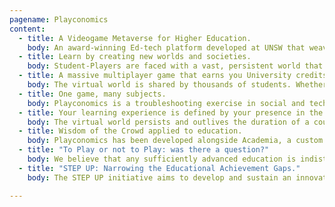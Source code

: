 ```yaml
---
pagename: Playconomics
content:
  - title: A Videogame Metaverse for Higher Education.
    body: An award-winning Ed-tech platform developed at UNSW that weaves the videogame metaverse with standard university material to create online courses that motivate, influence, and inspire learning as a fun, engaging and rewarding journey.
  - title: Learn by creating new worlds and societies.
    body: Student-Players are faced with a vast, persistent world that is full of potential. They use this world canvas have the opportunity to construct a society from the ground up.
  - title: A massive multiplayer game that earns you University credits.
    body: The virtual world is shared by thousands of students. Whether the virtual societies that arise stumbles on the same social and environmental issues we see in the real world is up to you. Your University credits depend on that!
  - title: One game, many subjects.
    body: Playconomics is a troubleshooting exercise in social and technical engineering, where economics, business, engineering, and medicine come together in a truly interdisciplinary effort, driven by a common transparent "game" language.
  - title: Your learning experience is defined by your presence in the virtual space.
    body: The virtual world persists and outlives the duration of a course. The goal of Playconomics is to create the most open-ended, multidisciplinary and fun teaching tool that ever existed.
  - title: Wisdom of the Crowd applied to education.
    body: Playconomics has been developed alongside Academia, a custom Learning Management System where students can test their knowledge and view their progress, with an emphasis on seamless integration and authoring collaboration.
  - title: "To Play or not to Play: was there a question?"
    body: We believe that any sufficiently advanced education is indistinguishable from fun, and that "Imagination is more important than knowledge. For knowledge is limited ... while imagination embraces the entire world..." (Einstein)
  - title: "STEP UP: Narrowing the Educational Achievement Gaps."
    body: The STEP UP initiative aims to develop and sustain an innovative, rigorous and interdisciplinary research agenda on Education. Think of it as a laboratory committed to identifying ‘what works’ in education and narrowing the educational achievement gaps.

---
```

